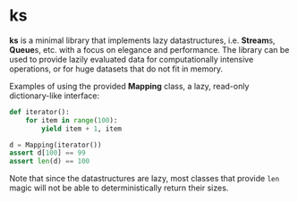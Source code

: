 ks
==

**ks** is a minimal library that implements lazy
datastructures, i.e. **Stream**s, **Queue**s, etc.
with a focus on elegance and performance. The library
can be used to provide lazily evaluated data for
computationally intensive operations, or for huge
datasets that do not fit in memory.

Examples of using the provided **Mapping** class, a
lazy, read-only dictionary-like interface:

```python
def iterator():
    for item in range(100):
        yield item + 1, item

d = Mapping(iterator())
assert d[100] == 99
assert len(d) == 100
```

Note that since the datastructures are lazy, most
classes that provide ``len`` magic will not be able
to deterministically return their sizes.
